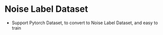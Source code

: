# Noise Label Dataset
* Support Pytorch Dataset, to convert to Noise Label Dataset, and easy to train
